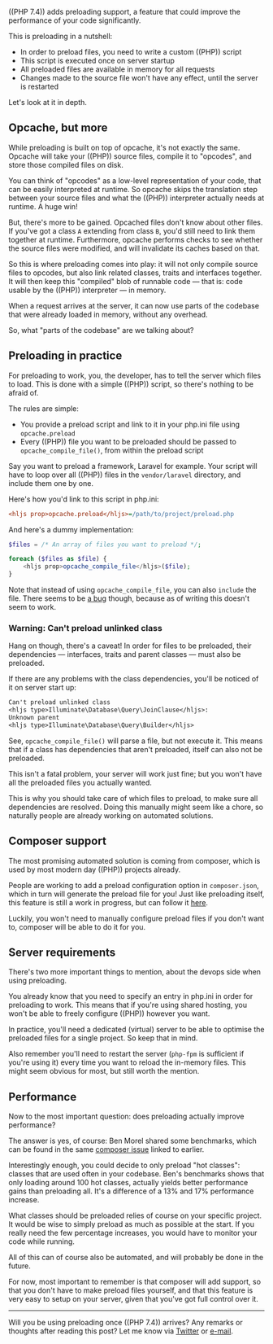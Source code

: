 ((PHP 7.4)) adds preloading support, a feature that could improve the performance of your code significantly. 

This is preloading in a nutshell:

- In order to preload files, you need to write a custom ((PHP)) script
- This script is executed once on server startup
- All preloaded files are available in memory for all requests
- Changes made to the source file won't have any effect, until the server is restarted

Let's look at it in depth.

## Opcache, but more

While preloading is built on top of opcache, it's not exactly the same.
Opcache will take your ((PHP)) source files, compile it to "opcodes", and store those compiled files on disk.

You can think of "opcodes" as a low-level representation of your code, that can be easily interpreted at runtime.
So opcache skips the translation step between your source files and what the ((PHP)) interpreter actually needs at runtime. A huge win!

But, there's more to be gained. Opcached files don't know about other files. If you've got a class `A` extending from class `B`, you'd still need to link them together at runtime. Furthermore, opcache performs checks to see whether the source files were modified, and will invalidate its caches based on that.

So this is where preloading comes into play: it will not only compile source files to opcodes, but also link related classes, traits and interfaces together. It will then keep this "compiled" blob of runnable code — that is: code usable by the ((PHP)) interpreter — in memory.

When a request arrives at the server, it can now use parts of the codebase that were already loaded in memory, without any overhead.

So, what "parts of the codebase" are we talking about?

## Preloading in practice

For preloading to work, you, the developer, has to tell the server which files to load. This is done with a simple ((PHP)) script, so there's nothing to be afraid of.

The rules are simple: 

- You provide a preload script and link to it in your php.ini file using `opcache.preload`
- Every ((PHP)) file you want to be preloaded should be passed to `opcache_compile_file()`, from within the preload script

Say you want to preload a framework, Laravel for example. Your script will have to loop over all ((PHP)) files in the `vendor/laravel` directory, and include them one by one.

Here's how you'd link to this script in php.ini:

```ini
<hljs prop>opcache.preload</hljs>=/path/to/project/preload.php
```

And here's a dummy implementation:

```php
$files = /* An array of files you want to preload */;

foreach ($files as $file) {
    <hljs prop>opcache_compile_file</hljs>($file);
}
```

Note that instead of using `opcache_compile_file`, you can also `include` the file. There seems to be [a bug](*https://bugs.php.net/bug.php?id=78240) though, because as of writing this doesn't seem to work.

### Warning: Can't preload unlinked class

Hang on though, there's a caveat! In order for files to be preloaded, their dependencies — interfaces, traits and parent classes — must also be preloaded.

If there are any problems with the class dependencies, you'll be noticed of it on server start up:

```txt
Can't preload unlinked class 
<hljs type>Illuminate\Database\Query\JoinClause</hljs>: 
Unknown parent 
<hljs type>Illuminate\Database\Query\Builder</hljs>
```

See, `opcache_compile_file()` will parse a file, but not execute it. This means that if a class has dependencies that aren't preloaded, itself can also not be preloaded.

This isn't a fatal problem, your server will work just fine; but you won't have all the preloaded files you actually wanted.

This is why you should take care of which files to preload, to make sure all dependencies are resolved.
Doing this manually might seem like a chore, so naturally people are already working on automated solutions.

## Composer support

The most promising automated solution is coming from composer, which is used by most modern day ((PHP)) projects already.

People are working to add a preload configuration option in `composer.json`, which in turn will generate the preload file for you! Just like preloading itself, this feature is still a work in progress, but can follow it [here](*https://github.com/composer/composer/issues/7777). 

Luckily, you won't need to manually configure preload files if you don't want to, composer will be able to do it for you.

## Server requirements

There's two more important things to mention, about the devops side when using preloading.

You already know that you need to specify an entry in php.ini in order for preloading to work. This means that if you're using shared hosting, you won't be able to freely configure ((PHP)) however you want. 

In practice, you'll need a dedicated (virtual) server to be able to optimise the preloaded files for a single project. So keep that in mind.

Also remember you'll need to restart the server (`php-fpm` is sufficient if you're using it) every time you want to reload the in-memory files. This might seem obvious for most, but still worth the mention.

## Performance

Now to the most important question: does preloading actually improve performance?

The answer is yes, of course: Ben Morel shared some benchmarks, which can be found in the same [composer issue](*https://github.com/composer/composer/issues/7777#issuecomment-440268416) linked to earlier.

Interestingly enough, you could decide to only preload "hot classes": classes that are used often in your codebase. Ben's benchmarks shows that only loading around 100 hot classes, actually yields better performance gains than preloading all. It's a difference of a 13% and 17% performance increase.

What classes should be preloaded relies of course on your specific project. It would be wise to simply preload as much as possible at the start. If you really need the few percentage increases, you would have to monitor your code while running. 

All of this can of course also be automated, and will probably be done in the future.

For now, most important to remember is that composer will add support, so that you don't have to make preload files yourself, and that this feature is very easy to setup on your server, given that you've got full control over it.

---

Will you be using preloading once ((PHP 7.4)) arrives? Any remarks or thoughts after reading this post? Let me know via [Twitter](*https://twitter.com/brendt_gd) or [e-mail](mailto:brendt@stitcher.io).
